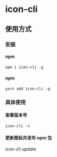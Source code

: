 # icon-cli

## 使用方式

### 安装

#### npm

```
npm i icon-cli -g
```

#### npm

```
yarn add icon-cli -g
```

### 具体使用

#### 查看版本号

```
icon-cli -v
```

#### 更新图标并发布 npm 包

icon-cli update
